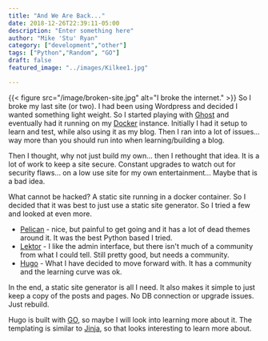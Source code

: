 ```yaml
---
title: "And We Are Back..."
date: 2018-12-26T22:39:11-05:00
description: "Enter something here"
author: "Mike 'Stu' Ryan"
category: ["development","other"]
tags: ["Python","Random", "GO"]
draft: false
featured_image: "../images/Kilkee1.jpg"

---
```

{{< figure src="/image/broken-site.jpg" alt="I broke the internet." >}}
So I broke my last site (or two). I had been using Wordpress and decided I wanted something light weight. So I started playing with [Ghost](https://ghost.org/) and eventually had it running on my [Docker](https://www.docker.com/) instance. Initially I had it setup to learn and test, while also using it as my blog. Then I ran into a lot of issues... way more than you should run into when learning/building a blog.

Then I thought, why not just build my own... then I rethought that idea. It is a lot of work to keep a site secure. Constant upgrades to watch out for security flaws... on a low use site for my own entertainment... Maybe that is a bad idea.

What cannot be hacked? A static site running in a docker container. So I decided that it was best to just use a static site generator. So I tried a few and looked at even more.

* [Pelican](https://getpelican.com/) - nice, but painful to get going and it has a lot of dead themes around it. It was the best Python based I tried.
* [Lektor](https://www.getlektor.com/) - I like the admin interface, but there isn't much of a community from what I could tell. Still pretty good, but needs a community.
* [Hugo](https://gohugo.io/) - What I have decided to move forward with. It has a community and the learning curve was ok.

In the end, a static site generator is all I need. It also makes it simple to just keep a copy of the posts and pages. No DB connection or upgrade issues. Just rebuild.

Hugo is built with [GO](https://golang.org/), so maybe I will look into learning more about it. The templating is similar to [Jinja](http://jinja.pocoo.org/), so that looks interesting to learn more about.